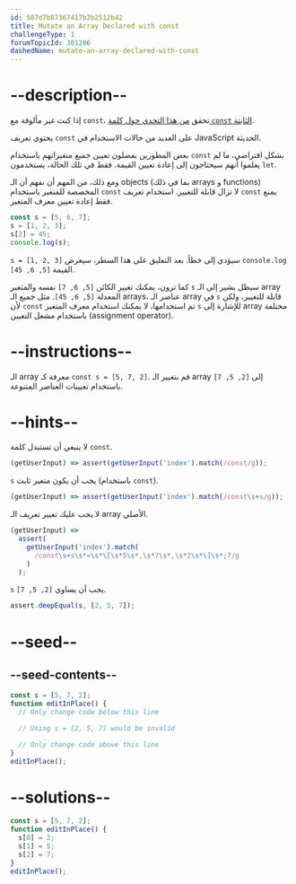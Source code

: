 ```yaml
---
id: 587d7b87367417b2b2512b42
title: Mutate an Array Declared with const
challengeType: 1
forumTopicId: 301206
dashedName: mutate-an-array-declared-with-const
---
```


# --description--

إذا كنت غير مألوفة مع `const`، تحقق <a href="/learn/javascript-algorithms-and-data-structures/basic-javascript/declare-a-read-only-variable-with-the-const-keyword" target="_blank" rel="noopener noreferrer nofollow">من هذا التحدي حول كلمة <code>const</code> الثابتة</a>.

يحتوي تعريف `const` على العديد من حالات الاستخدام في JavaScript الحديثة.

بعض المطورين يفضلون تعيين جميع متغيراتهم باستخدام `const` بشكل افتراضي، ما لم يعلموا أنهم سيحتاجون إلى إعادة تعيين القيمة. فقط في تلك الحالة، يستخدمون `let`.

ومع ذلك، من المهم أن نفهم أن الـ objects (بما في ذلك arrays و functions) المخصصة للمتغير باستخدام `const` لا تزال قابلة للتغيير. استخدام تعريف `const` يمنع فقط إعادة تعيين معرف المتغير.

```js
const s = [5, 6, 7];
s = [1, 2, 3];
s[2] = 45;
console.log(s);
```

`s = [1, 2, 3]` سيؤدي إلى خطأ. بعد التعليق على هذا السطر، سيعرض `console.log` القيمة `[5, 6, 45]`.

كما ترون، يمكنك تغيير الكائن `[5, 6, 7]` نفسه والمتغير `s` سيظل يشير إلى الـ array المعدلة `[5, 6, 45]`. مثل جميع الـ arrays، عناصر الـ array في `s` قابلة للتغيير، ولكن لأن `const` تم استخدامها، لا يمكنك استخدام معرف المتغير `s` للإشارة إلى array مختلفة باستخدام مشغل التعيين (assignment operator).

# --instructions--

الـ array معرفة كـ `const s = [5, 7, 2]`. قم بتغيير الـ array إلى `[2, 5, 7]` باستخدام تعيينات العناصر المتنوعة.

# --hints--

لا ينبغي أن تستبدل كلمة `const`.

```js
(getUserInput) => assert(getUserInput('index').match(/const/g));
```

`s` يجب أن يكون متغير ثابت (باستخدام `const`).

```js
(getUserInput) => assert(getUserInput('index').match(/const\s+s/g));
```

لا يجب عليك تغيير تعريف الـ array الأصلي.

```js
(getUserInput) =>
  assert(
    getUserInput('index').match(
      /const\s+s\s*=\s*\[\s*5\s*,\s*7\s*,\s*2\s*\]\s*;?/g
    )
  );
```

`s` يجب أن يساوي `[2, 5, 7]`.

```js
assert.deepEqual(s, [2, 5, 7]);
```

# --seed--

## --seed-contents--

```js
const s = [5, 7, 2];
function editInPlace() {
  // Only change code below this line

  // Using s = [2, 5, 7] would be invalid

  // Only change code above this line
}
editInPlace();
```

# --solutions--

```js
const s = [5, 7, 2];
function editInPlace() {
  s[0] = 2;
  s[1] = 5;
  s[2] = 7;
}
editInPlace();
```
